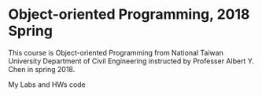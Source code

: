 # Object-oriented Programming, 2018 Spring

This course is Object-oriented Programming from National Taiwan University
Department of Civil Engineering instructed by Professer Albert Y. Chen in spring 2018.


My Labs and HWs code
